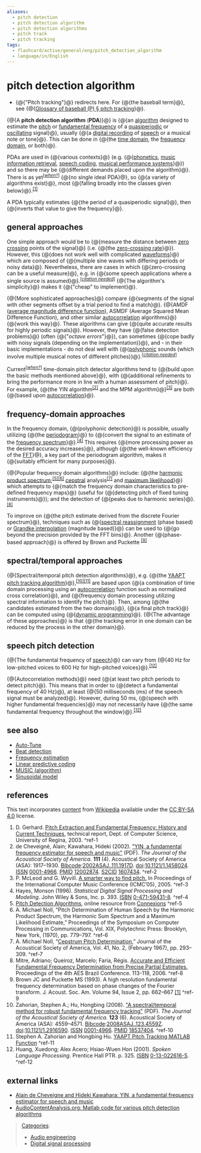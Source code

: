 ```yaml
---
aliases:
  - pitch detection
  - pitch detection algorithm
  - pitch detection algorithms
  - pitch track
  - pitch tracking
tags:
  - flashcard/active/general/eng/pitch_detection_algorithm
  - language/in/English
---
```


# pitch detection algorithm

- {@{"Pitch tracking"}@} redirects here. For {@{the baseball term}@}, see {@{[Glossary of baseball \(P\) § pitch tracking](glossary%20of%20baseball%20(P).md#pitch%20tracking)}@}. <!--SR:!2025-09-21,66,310!2026-04-29,233,330!2026-06-11,268,330-->

{@{A __pitch detection algorithm__ \(__PDA__\)}@} is {@{an [algorithm](algorithm.md) designed to estimate the [pitch](pitch%20(music).md) or [fundamental frequency](fundamental%20frequency.md) of a [quasiperiodic](quasiperiodic.md) or [oscillating](oscillation.md) signal}@}, usually {@{a [digital recording](digital%20recording.md) of [speech](speech%20processing.md) or a musical note or tone}@}. This can be done in {@{the [time domain](time%20domain.md), the [frequency domain](frequency%20domain.md), or both}@}. <!--SR:!2025-09-17,63,310!2025-09-17,62,310!2026-06-05,263,330!2025-09-21,66,310-->

PDAs are used in {@{various contexts}@} \(e.g. {@{[phonetics](phonetics.md), [music information retrieval](music%20information%20retrieval.md), [speech coding](speech%20coding.md), [musical performance systems](musical%20performance%20system.md)}@}\) and so there may be {@{different demands placed upon the algorithm}@}. There is as yet<sup>\[_[when?](https://en.wikipedia.org/wiki/Wikipedia:Manual%20of%20Style/Dates%20and%20numbers#Chronological%20items)_\]</sup> {@{no single ideal PDA}@}, so {@{a variety of algorithms exist}@}, most {@{falling broadly into the classes given below}@}.<sup>[\[1\]](#^ref-1)</sup> <!--SR:!2026-04-29,232,330!2025-09-19,64,310!2025-09-22,67,310!2026-06-09,267,330!2026-05-14,246,330!2026-06-12,269,330-->

A PDA typically estimates {@{the period of a quasiperiodic signal}@}, then {@{inverts that value to give the frequency}@}. <!--SR:!2026-04-26,230,330!2025-09-17,63,310-->

## general approaches

One simple approach would be to {@{measure the distance between [zero crossing](zero%20crossing.md) points of the signal}@} \(i.e. {@{the [zero-crossing rate](zero-crossing%20rate.md)}@}\). However, this {@{does not work well with complicated [waveforms](waveform.md)}@} which are composed of {@{multiple sine waves with differing periods or noisy data}@}. Nevertheless, there are cases in which {@{zero-crossing can be a useful measure}@}, e.g. in {@{some speech applications where a single source is assumed}@}.<sup>\[_[citation needed](https://en.wikipedia.org/wiki/Wikipedia:Citation%20needed)_\]</sup> {@{The algorithm's simplicity}@} makes it {@{"cheap" to implement}@}. <!--SR:!2026-06-14,271,330!2026-05-14,246,330!2025-09-18,63,310!2025-09-17,63,310!2026-05-14,246,330!2026-06-10,268,330!2026-05-14,246,330!2026-05-15,246,330-->

{@{More sophisticated approaches}@} compare {@{segments of the signal with other segments offset by a trial period to find a match}@}. {@{AMDF \([average magnitude difference function](average%20magnitude%20difference%20function.md)\), ASMDF \(Average Squared Mean Difference Function\), and other similar [autocorrelation](autocorrelation.md) algorithms}@} {@{work this way}@}. These algorithms can give {@{quite accurate results for highly periodic signals}@}. However, they have {@{false detection problems}@} \(often {@{"_octave errors_"}@}\), can sometimes {@{cope badly with noisy signals \(depending on the implementation\)}@}, and - in their basic implementations - do not deal well with {@{[polyphonic](polyphony.md) sounds \(which involve multiple musical notes of different pitches\)}@}.<sup>\[_[citation needed](https://en.wikipedia.org/wiki/Wikipedia:Citation%20needed)_\]</sup> <!--SR:!2026-05-29,257,330!2026-05-14,246,330!2026-01-20,155,310!2026-06-04,263,330!2025-09-20,65,310!2025-09-20,65,310!2026-05-16,247,330!2026-05-30,258,330!2025-09-21,66,310-->

Current<sup>\[_[when?](https://en.wikipedia.org/wiki/Wikipedia:Manual%20of%20Style/Dates%20and%20numbers#Chronological%20items)_\]</sup> time-domain pitch detector algorithms tend to {@{build upon the basic methods mentioned above}@}, with {@{additional refinements to bring the performance more in line with a human assessment of pitch}@}. For example, {@{the YIN algorithm<sup>[\[2\]](#^ref-2)</sup> and the MPM algorithm}@}<sup>[\[3\]](#^ref-3)</sup> are both {@{based upon [autocorrelation](autocorrelation.md)}@}. <!--SR:!2026-05-22,252,330!2025-09-19,64,310!2026-05-19,250,330!2025-09-17,63,310-->

## frequency-domain approaches

In the frequency domain, {@{polyphonic detection}@} is possible, usually utilizing {@{the [periodogram](periodogram.md)}@} to {@{convert the signal to an estimate of the [frequency spectrum](frequency%20spectrum.md#explanation)}@}.<sup>[\[4\]](#^ref-4)</sup> This requires {@{more processing power as the desired accuracy increases}@}, although {@{the well-known efficiency of the [FFT](fast%20Fourier%20transform.md)}@}, a key part of the periodogram algorithm, makes it {@{suitably efficient for many purposes}@}. <!--SR:!2026-05-21,251,330!2026-05-28,256,330!2025-09-19,64,310!2026-06-13,270,330!2025-09-18,63,310!2026-04-27,231,330-->

{@{Popular frequency domain algorithms}@} include: {@{the [harmonic product spectrum](harmonic%20product%20spectrum.md);<sup>[\[5\]](#^ref-5)</sup><sup>[\[6\]](#^ref-6)</sup> [cepstral](cepstrum.md) analysis<sup>[\[7\]](#^ref-7)</sup> and [maximum likelihood](maximum%20likelihood.md)}@} which attempts to {@{match the frequency domain characteristics to pre-defined frequency maps}@} \(useful for {@{detecting pitch of fixed tuning instruments}@}\); and the detection of {@{peaks due to harmonic series}@}.<sup>[\[8\]](#^ref-8)</sup> <!--SR:!2025-09-17,63,310!2025-09-22,67,310!2025-09-18,63,310!2026-06-11,268,330!2025-09-17,62,310-->

To improve on {@{the pitch estimate derived from the discrete Fourier spectrum}@}, techniques such as {@{[spectral reassignment](reassignment%20method.md) \(phase based\) or [Grandke interpolation](Grandke%20interpolation.md) \(magnitude based\)}@} can be used to {@{go beyond the precision provided by the FFT bins}@}. Another {@{phase-based approach}@} is offered by Brown and Puckette <sup>[\[9\]](#^ref-9)</sup> <!--SR:!2025-09-20,65,310!2026-05-20,251,330!2026-06-15,272,330!2026-05-23,253,330-->

## spectral/temporal approaches

{@{Spectral/temporal pitch detection algorithms}@}, e.g. {@{the [YAAPT pitch tracking algorithm](YAAPT%20pitch%20tracking%20algorithm.md)}@},<sup>[\[10\]](#^ref-10)</sup><sup>[\[11\]](#^ref-11)</sup> are based upon {@{a combination of time domain processing using an [autocorrelation](autocorrelation.md) function such as normalized cross correlation}@}, and {@{frequency domain processing utilizing spectral information to identify the pitch}@}. Then, among {@{the candidates estimated from the two domains}@}, {@{a final pitch track}@} can be computed using {@{[dynamic programming](dynamic%20programming.md)}@}. {@{The advantage of these approaches}@} is that {@{the tracking error in one domain can be reduced by the process in the other domain}@}. <!--SR:!2025-09-17,63,310!2025-09-17,62,310!2025-09-21,66,310!2026-05-25,255,330!2026-05-06,239,330!2025-09-22,67,310!2025-09-17,62,310!2026-04-30,233,330!2026-05-05,238,330-->

## speech pitch detection

{@{The fundamental frequency of [speech](speech.md)}@} can vary from {@{40 Hz for low-pitched voices to 600 Hz for high-pitched voices}@}.<sup>[\[12\]](#^ref-12)</sup> <!--SR:!2026-06-11,268,330!2026-05-07,240,330-->

{@{Autocorrelation methods}@} need {@{at least two pitch periods to detect pitch}@}. This means that in order to {@{detect a fundamental frequency of 40 Hz}@}, at least {@{50 milliseconds \(ms\) of the speech signal must be analyzed}@}. However, during 50 ms, {@{speech with higher fundamental frequencies}@} may not necessarily have {@{the same fundamental frequency throughout the window}@}.<sup>[\[12\]](#^ref-12)</sup> <!--SR:!2026-04-28,232,330!2026-06-07,265,330!2026-06-08,266,330!2026-06-14,271,330!2026-06-03,262,330!2026-06-06,264,330-->

## see also

- [Auto-Tune](Auto-Tune.md)
- [Beat detection](beat%20detection.md)
- [Frequency estimation](frequency%20estimation.md)
- [Linear predictive coding](linear%20predictive%20coding.md)
- [MUSIC \(algorithm\)](MUSIC%20(algorithm).md)
- [Sinusoidal model](sinusoidal%20model.md)

## references

This text incorporates [content](https://en.wikipedia.org/wiki/pitch_detection_algorithm) from [Wikipedia](Wikipedia.md) available under the [CC BY-SA 4.0](https://creativecommons.org/licenses/by-sa/4.0/) license.

1. D. Gerhard. [Pitch Extraction and Fundamental Frequency: History and Current Techniques](https://www2.cs.uregina.ca/~gerhard/publications/TRdbg-Pitch.pdf), technical report, Dept. of Computer Science, University of Regina, 2003. <a id="^ref-1"></a>^ref-1
2. <a id="CITEREFde CheveignéKawahara2002"></a> de Cheveigné, Alain; Kawahara, Hideki \(2002\). ["YIN, a fundamental frequency estimator for speech and music"](http://audition.ens.fr/adc/pdf/2002_JASA_YIN.pdf) \(PDF\). _The Journal of the Acoustical Society of America_. __111__ \(4\). Acoustical Society of America \(ASA\): 1917–1930. [Bibcode](bibcode%20(identifier).md):[2002ASAJ..111.1917D](https://ui.adsabs.harvard.edu/abs/2002ASAJ..111.1917D). [doi](doi%20(identifier).md):[10.1121/1.1458024](https://doi.org/10.1121%2F1.1458024). [ISSN](ISSN%20(identifier).md) [0001-4966](https://search.worldcat.org/issn/0001-4966). [PMID](PMID%20(identifier).md#PubMed%20identifier) [12002874](https://pubmed.ncbi.nlm.nih.gov/12002874). [S2CID](S2CID%20(identifier).md#S2CID) [1607434](https://api.semanticscholar.org/CorpusID:1607434). <a id="^ref-2"></a>^ref-2
3. P. McLeod and G. Wyvill. [A smarter way to find pitch.](http://www.cs.otago.ac.nz/tartini/papers/A_Smarter_Way_to_Find_Pitch.pdf) In Proceedings of the International Computer Music Conference \(ICMC’05\), 2005. <a id="^ref-3"></a>^ref-3
4. <a id="CITEREFHayes1996"></a> Hayes, Monson \(1996\). _Statistical Digital Signal Processing and Modeling_. John Wiley & Sons, Inc. p. 393. [ISBN](ISBN%20(identifier).md) [0-471-59431-8](https://en.wikipedia.org/wiki/Special:BookSources/0-471-59431-8). <a id="^ref-4"></a>^ref-4
5. [Pitch Detection Algorithms](http://cnx.org/content/m11714/latest/), online resource from [Connexions](OpenStax%20CNX.md) <a id="^ref-5"></a>^ref-5
6. A. Michael Noll, “Pitch Determination of Human Speech by the Harmonic Product Spectrum, the Harmonic Sum Spectrum and a Maximum Likelihood Estimate,” Proceedings of the Symposium on Computer Processing in Communications, Vol. XIX, Polytechnic Press: Brooklyn, New York, \(1970\), pp. 779–797. <a id="^ref-6"></a>^ref-6
7. A. Michael Noll, “[Cepstrum Pitch Determination](https://asa.scitation.org/doi/abs/10.1121/1.1910339),” Journal of the Acoustical Society of America, Vol. 41, No. 2, \(February 1967\), pp. 293–309. <a id="^ref-7"></a>^ref-7
8. Mitre, Adriano; Queiroz, Marcelo; Faria, Régis. [Accurate and Efficient Fundamental Frequency Determination from Precise Partial Estimates.](http://www.ime.usp.br/~mqz/Mitre_AESBR2006.pdf) Proceedings of the 4th AES Brazil Conference. 113-118, 2006. <a id="^ref-8"></a>^ref-8
9. Brown JC and Puckette MS \(1993\). A high resolution fundamental frequency determination based on phase changes of the Fourier transform. J. Acoust. Soc. Am. Volume 94, Issue 2, pp. 662–667 [\[1\]](https://archive.today/20130414073448/http://asadl.org/jasa/resource/1/jasman/v94/i2/p662_s1?isAuthorized=no) <a id="^ref-9"></a>^ref-9
10. <a id="CITEREFZahorianHu2008"></a> Zahorian, Stephen A.; Hu, Hongbing \(2008\). ["A spectral/temporal method for robust fundamental frequency tracking"](http://bingweb.binghamton.edu/~hhu1/paper/Zahorian2008spectral.pdf) \(PDF\). _The Journal of the Acoustical Society of America_. __123__ \(6\). Acoustical Society of America \(ASA\): 4559–4571. [Bibcode](bibcode%20(identifier).md):[2008ASAJ..123.4559Z](https://ui.adsabs.harvard.edu/abs/2008ASAJ..123.4559Z). [doi](doi%20(identifier).md):[10.1121/1.2916590](https://doi.org/10.1121%2F1.2916590). [ISSN](ISSN%20(identifier).md) [0001-4966](https://search.worldcat.org/issn/0001-4966). [PMID](PMID%20(identifier).md#PubMed%20identifier) [18537404](https://pubmed.ncbi.nlm.nih.gov/18537404). <a id="^ref-10"></a>^ref-10
11. Stephen A. Zahorian and Hongbing Hu. [YAAPT Pitch Tracking MATLAB Function](http://ws2.binghamton.edu/zahorian/yaapt.htm) <a id="^ref-11"></a>^ref-11
12. <a id="CITEREFHuangAlex AceroHsiao-Wuen Hon2001"></a> Huang, Xuedong; Alex Acero; Hsiao-Wuen Hon \(2001\). _Spoken Language Processing_. Prentice Hall PTR. p. 325. [ISBN](ISBN%20(identifier).md) [0-13-022616-5](https://en.wikipedia.org/wiki/Special:BookSources/0-13-022616-5). <a id="^ref-12"></a>^ref-12

## external links

- [Alain de Cheveigne and Hideki Kawahara: YIN, a fundamental frequency estimator for speech and music](http://audition.ens.fr/adc/pdf/2002_JASA_YIN.pdf)
- [AudioContentAnalysis.org: Matlab code for various pitch detection algorithms](http://www.audiocontentanalysis.org/code/pitch-tracking/compute-pitch/)

> [Categories](https://en.wikipedia.org/wiki/Help:Category):
>
> - [Audio engineering](https://en.wikipedia.org/wiki/Category:Audio%20engineering)
> - [Digital signal processing](https://en.wikipedia.org/wiki/Category:Digital%20signal%20processing)
